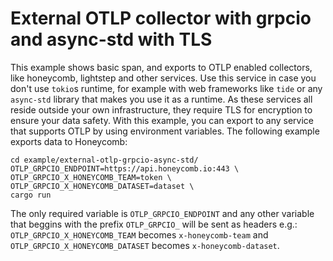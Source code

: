 # External OTLP collector with grpcio and async-std with TLS

This example shows basic span, and exports to OTLP enabled collectors, like honeycomb, lightstep and other services.
Use this service in case you don't use `tokio`s runtime, for example with web frameworks like `tide` or any `async-std` library that
makes you use it as a runtime.
As these services all reside outside your own infrastructure, they require TLS for encryption to ensure your data safety.
With this example, you can export to any service that supports OTLP by using environment variables.
The following example exports data to Honeycomb:

```shell
cd example/external-otlp-grpcio-async-std/
OTLP_GRPCIO_ENDPOINT=https://api.honeycomb.io:443 \
OTLP_GRPCIO_X_HONEYCOMB_TEAM=token \
OTLP_GRPCIO_X_HONEYCOMB_DATASET=dataset \
cargo run
```

The only required variable is `OTLP_GRPCIO_ENDPOINT` and any other variable that beggins with the prefix `OTLP_GRPCIO_` will be sent as headers
e.g.: `OTLP_GRPCIO_X_HONEYCOMB_TEAM` becomes `x-honeycomb-team` and `OTLP_GRPCIO_X_HONEYCOMB_DATASET` becomes `x-honeycomb-dataset`.
